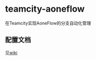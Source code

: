 # teamcity-aoneflow
在Teamcity实现AoneFlow的分支自动化管理

## 配置文档
见[wiki](https://github.com/idleray/teamcity-aoneflow/wiki)
